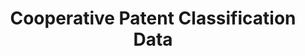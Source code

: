 ---
layout: default
bigquery: https://console.cloud.google.com/bigquery?p=patents-public-data&d=cpc&page=dataset
citation: '“Cooperative Patent Classification” by the EPO and USPTO, for public use. '
contributors: EPO, USPTO
cost: None
description: Cooperative Patent Classification Data contains the scheme and definitions
  of the Cooperative Patent Classification system for classifying patent documents.
  The CPC is the result of a partnership between the EPO and the USPTO in their joint
  effort to develop a common, internationally compatible classification system for
  technical documents, in particular patent publications, which will be used by both
  offices in the patent granting process
documentation: https://www.cooperativepatentclassification.org/cpcSchemeAndDefinitions
last_edit: Mon, 04 Apr 2022 19:07:06 GMT
location: https://www.cooperativepatentclassification.org/index
maintained_by: USPTO, EPO
schema_fields: '[''sizeCache'', ''parents'', ''residualReferences'', ''glossary'',
  ''titlePart'', ''synonyms'', ''limiting_references'', ''informative_references'',
  ''application_references'', ''title_part'', ''breakdownCode'', ''additional_only'',
  ''children'', ''informativeReferences'', ''notAllocatable'', ''level'', ''date_revised'',
  ''applicationReferences'', ''dateRevised'', ''titleFull'', ''title_full'', ''definition'',
  ''status'', ''ipcConcordant'', ''symbol'', ''childGroups'', ''not_allocatable'',
  ''child_groups'', ''limitingReferences'', ''residual_references'', ''breakdown_code'',
  ''ipc_concordant'']'
shortname: cooperative_patent_classification
tags:
- patents
- science
title: Cooperative Patent Classification Data
uuid: 984374a7-16e9-4b35-9445-458daceb01bf
---